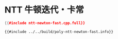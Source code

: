 # NTT 牛顿迭代・卡常

```cpp
{{#include ntt-newton-fast.cpp.full}}
```

```
{{#include ../../build/poly-ntt-newton-fast.info}}
```
